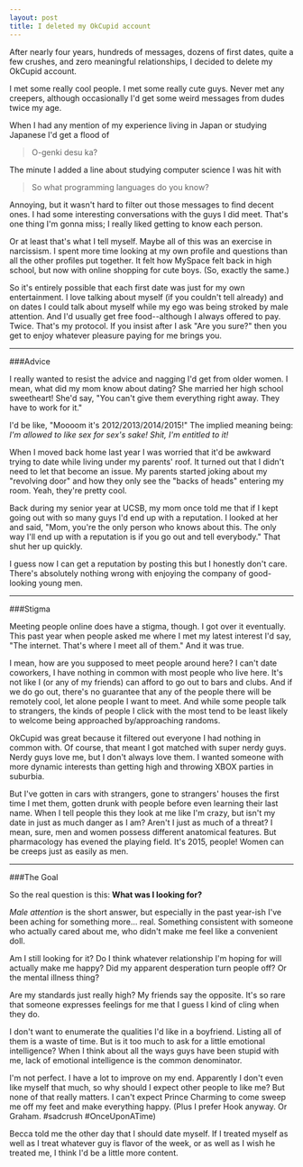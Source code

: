 ```yaml
---
layout: post
title: I deleted my OkCupid account
---
```


After nearly four years, hundreds of messages, dozens of first dates, quite a few crushes, and zero meaningful relationships, I decided to delete my OkCupid account.

I met some really cool people. I met some really cute guys. Never met any creepers, although occasionally I'd get some weird messages from dudes twice my age.

When I had any mention of my experience living in Japan or studying Japanese I'd get a flood of 

>O-genki desu ka?

The minute I added a line about studying computer science I was hit with

>So what programming languages do you know?

Annoying, but it wasn't hard to filter out those messages to find decent ones. I had some interesting conversations with the guys I did meet. That's one thing I'm gonna miss; I really liked getting to know each person.

Or at least that's what I tell myself. Maybe all of this was an exercise in narcissism. I spent more time looking at my own profile and questions than all the other profiles put together. It felt how MySpace felt back in high school, but now with online shopping for cute boys. (So, exactly the same.)

So it's entirely possible that each first date was just for my own entertainment. I love talking about myself (if you couldn't tell already) and on dates I could talk about myself while my ego was being stroked by male attention. And I'd usually get free food--although I always offered to pay. Twice. That's my protocol. If you insist after I ask "Are you sure?" then you get to enjoy whatever pleasure paying for me brings you.

---

###Advice

I really wanted to resist the advice and nagging I'd get from older women. I mean, what did my mom know about dating? She married her high school sweetheart! She'd say, "You can't give them everything right away. They have to work for it."

I'd be like, "Moooom it's 2012/2013/2014/2015!" The implied meaning being: *I'm allowed to like sex for sex's sake! Shit, I'm entitled to it!*

When I moved back home last year I was worried that it'd be awkward trying to date while living under my parents' roof. It turned out that I didn't need to let that become an issue. My parents started joking about my "revolving door" and how they only see the "backs of heads" entering my room. Yeah, they're pretty cool.

Back during my senior year at UCSB, my mom once told me that if I kept going out with so many guys I'd end up with a reputation. I looked at her and said, "Mom, you're the only person who knows about this. The only way I'll end up with a reputation is if you go out and tell everybody." That shut her up quickly.

I guess now I can get a reputation by posting this but I honestly don't care. There's absolutely nothing wrong with enjoying the company of good-looking young men. 

---

###Stigma

Meeting people online does have a stigma, though. I got over it eventually. This past year when people asked me where I met my latest interest I'd say, "The internet. That's where I meet all of them." And it was true.

I mean, how are you supposed to meet people around here? I can't date coworkers, I have nothing in common with most people who live here. It's not like I (or any of my friends) can afford to go out to bars and clubs. And if we do go out, there's no guarantee that any of the people there will be remotely cool, let alone people I want to meet. And while some people talk to strangers, the kinds of people I click with the most tend to be least likely to welcome being approached by/approaching randoms. 

OkCupid was great because it filtered out everyone I had nothing in common with. Of course, that meant I got matched with super nerdy guys. Nerdy guys love me, but I don't always love them. I wanted someone with more dynamic interests than getting high and throwing XBOX parties in suburbia.

But I've gotten in cars with strangers, gone to strangers' houses the first time I met them, gotten drunk with people before even learning their last name. When I tell people this they look at me like I'm crazy, but isn't my date in just as much danger as I am? Aren't I just as much of a threat? I mean, sure, men and women possess different anatomical features. But pharmacology has evened the playing field. It's 2015, people! Women can be creeps just as easily as men.

---

###The Goal

So the real question is this: **What was I looking for?**

*Male attention* is the short answer, but especially in the past year-ish I've been aching for something more... real. Something consistent with someone who actually cared about me, who didn't make me feel like a convenient doll.

Am I still looking for it? Do I think whatever relationship I'm hoping for will actually make me happy? Did my apparent desperation turn people off? Or the mental illness thing?

Are my standards just really high? My friends say the opposite. It's so rare that someone expresses feelings for me that I guess I kind of cling when they do.

I don't want to enumerate the qualities I'd like in a boyfriend. Listing all of them is a waste of time. But is it too much to ask for a little emotional intelligence? When I think about all the ways guys have been stupid with me, lack of emotional intelligence is the common denominator.

I'm not perfect. I have a lot to improve on my end. Apparently I don't even like myself that much, so why should I expect other people to like me? But none of that really matters. I can't expect Prince Charming to come sweep me off my feet and make everything happy. (Plus I prefer Hook anyway. Or Graham. #sadcrush #OnceUponATime)

Becca told me the other day that I should date myself. If I treated myself as well as I treat whatever guy is flavor of the week, or as well as I wish he treated me, I think I'd be a little more content.